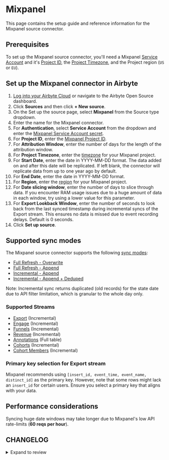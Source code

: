 # Mixpanel

This page contains the setup guide and reference information for the Mixpanel source connector.

## Prerequisites

To set up the Mixpanel source connector, you'll need a Mixpanel [Service Account](https://developer.mixpanel.com/reference/service-accounts) and it's [Project ID](https://help.mixpanel.com/hc/en-us/articles/115004490503-Project-Settings#project-id), the [Project Timezone](https://help.mixpanel.com/hc/en-us/articles/115004547203-Manage-Timezones-for-Projects-in-Mixpanel), and the Project region (`US` or `EU`).

## Set up the Mixpanel connector in Airbyte

1. [Log into your Airbyte Cloud](https://cloud.airbyte.com/workspaces) or navigate to the Airbyte Open Source dashboard.
2. Click **Sources** and then click **+ New source**.
3. On the Set up the source page, select **Mixpanel** from the Source type dropdown.
4. Enter the name for the Mixpanel connector.
5. For **Authentication**, select **Service Account** from the dropdown and enter the [Mixpanel Service Account secret](https://developer.mixpanel.com/reference/service-accounts).
6. For **Project ID**, enter the [Mixpanel Project ID](https://help.mixpanel.com/hc/en-us/articles/115004490503-Project-Settings#project-id).
7. For **Attribution Window**, enter the number of days for the length of the attribution window.
8. For **Project Timezone**, enter the [timezone](https://help.mixpanel.com/hc/en-us/articles/115004547203-Manage-Timezones-for-Projects-in-Mixpanel) for your Mixpanel project.
9. For **Start Date**, enter the date in YYYY-MM-DD format. The data added on and after this date will be replicated. If left blank, the connector will replicate data from up to one year ago by default.
10. For **End Date**, enter the date in YYYY-MM-DD format.
11. For **Region**, enter the [region](https://help.mixpanel.com/hc/en-us/articles/360039135652-Data-Residency-in-EU) for your Mixpanel project.
12. For **Date slicing window**, enter the number of days to slice through data. If you encounter RAM usage issues due to a huge amount of data in each window, try using a lower value for this parameter.
13. For **Export Lookback Window**, enter the number of seconds to look back from the last synced timestamp during incremental syncs of the Export stream. This ensures no data is missed due to event recording delays. Default is 0 seconds. 
14. Click **Set up source**.

## Supported sync modes

The Mixpanel source connector supports the following [sync modes](https://docs.airbyte.com/cloud/core-concepts#connection-sync-modes):

- [Full Refresh - Overwrite](https://docs.airbyte.com/understanding-airbyte/connections/full-refresh-overwrite/)
- [Full Refresh - Append](https://docs.airbyte.com/understanding-airbyte/connections/full-refresh-append)
- [Incremental - Append](https://docs.airbyte.com/understanding-airbyte/connections/incremental-append)
- [Incremental - Append + Deduped](https://docs.airbyte.com/understanding-airbyte/connections/incremental-append-deduped)

Note: Incremental sync returns duplicated \(old records\) for the state date due to API filter limitation, which is granular to the whole day only.

### Supported Streams

- [Export](https://developer.mixpanel.com/reference/raw-event-export) \(Incremental\)
- [Engage](https://developer.mixpanel.com/reference/engage-query) \(Incremental\)
- [Funnels](https://developer.mixpanel.com/reference/funnels-query) \(Incremental\)
- [Revenue](https://developer.mixpanel.com/reference/engage-query) \(Incremental\)
- [Annotations](https://developer.mixpanel.com/reference/overview-1) \(Full table\)
- [Cohorts](https://developer.mixpanel.com/reference/cohorts-list) \(Incremental\)
- [Cohort Members](https://developer.mixpanel.com/reference/engage-query) \(Incremental\)

### Primary key selection for Export stream

Mixpanel recommends using `[insert_id, event_time, event_name, distinct_id]` as the primary key. However, note that some rows might lack an `insert_id` for certain users. Ensure you select a primary key that aligns with your data.

## Performance considerations

Syncing huge date windows may take longer due to Mixpanel's low API rate-limits \(**60 reqs per hour**\).

## CHANGELOG

<details>
  <summary>Expand to review</summary>

| Version    | Date       | Pull Request                                             | Subject                                                                                                                                                                                                                                                                                                                                                                                                                            |
|:-----------|:-----------|:---------------------------------------------------------|:-----------------------------------------------------------------------------------------------------------------------------------------------------------------------------------------------------------------------------------------------------------------------------------------------------------------------------------------------------------------------------------------------------------------------------------|
| 3.6.0      | 2025-07-30 | [64122](https://github.com/airbytehq/airbyte/pull/64122) | Promoting release candidate 3.6.0-rc.4 to a main version.                                                                                                                                                                                                                                                                                                                                                                          |
| 3.6.0-rc.4 | 2025-07-17 | [63351](https://github.com/airbytehq/airbyte/pull/63351) | Reduce default number of concurrent workers                                                                                                                                                                                                                                                                                                                                                                                        |
| 3.6.0-rc.3 | 2025-07-09 | [62845](https://github.com/airbytehq/airbyte/pull/62845) | Add back python implementation of export stream                                                                                                                                                                                                                                                                                                                                                                                    |
| 3.6.0-rc.2 | 2025-04-17 | [58116](https://github.com/airbytehq/airbyte/pull/58116) | Update backoff strategy                                                                                                                                                                                                                                                                                                                                                                                                            |
| 3.6.0-rc.1 | 2025-04-14 | [55189](https://github.com/airbytehq/airbyte/pull/55189) | Update airbyte-cdk, set up concurrency                                                                                                                                                                                                                                                                                                                                                                                             |
| 3.5.4      | 2025-04-12 | [57893](https://github.com/airbytehq/airbyte/pull/57893) | Update dependencies                                                                                                                                                                                                                                                                                                                                                                                                                |
| 3.5.3      | 2025-04-05 | [57101](https://github.com/airbytehq/airbyte/pull/57101) | Update dependencies                                                                                                                                                                                                                                                                                                                                                                                                                |
| 3.5.2      | 2025-03-29 | [56663](https://github.com/airbytehq/airbyte/pull/56663) | Update dependencies                                                                                                                                                                                                                                                                                                                                                                                                                |
| 3.5.1      | 2025-03-22 | [55429](https://github.com/airbytehq/airbyte/pull/55429) | Update dependencies                                                                                                                                                                                                                                                                                                                                                                                                                |
| 3.5.0      | 2025-03-10 | [55673](https://github.com/airbytehq/airbyte/pull/55673) | Add Export Lookback Window                                                                                                                                                                                                                                                                                                                                                                                                         |
| 3.4.21     | 2025-03-06 | [55224](https://github.com/airbytehq/airbyte/pull/55224) | Migrate streams to latest endpoint                                                                                                                                                                                                                                                                                                                                                                                                 |
| 3.4.20     | 2025-03-01 | [54769](https://github.com/airbytehq/airbyte/pull/54769) | Update dependencies                                                                                                                                                                                                                                                                                                                                                                                                                |
| 3.4.19     | 2025-02-22 | [54319](https://github.com/airbytehq/airbyte/pull/54319) | Update dependencies                                                                                                                                                                                                                                                                                                                                                                                                                |
| 3.4.18     | 2025-02-15 | [53852](https://github.com/airbytehq/airbyte/pull/53852) | Update dependencies                                                                                                                                                                                                                                                                                                                                                                                                                |
| 3.4.17     | 2025-02-01 | [52787](https://github.com/airbytehq/airbyte/pull/52787) | Update dependencies                                                                                                                                                                                                                                                                                                                                                                                                                |
| 3.4.16     | 2025-01-25 | [52261](https://github.com/airbytehq/airbyte/pull/52261) | Update dependencies                                                                                                                                                                                                                                                                                                                                                                                                                |
| 3.4.15     | 2025-01-11 | [51216](https://github.com/airbytehq/airbyte/pull/51216) | Update dependencies                                                                                                                                                                                                                                                                                                                                                                                                                |
| 3.4.14     | 2025-01-04 | [50891](https://github.com/airbytehq/airbyte/pull/50891) | Update dependencies                                                                                                                                                                                                                                                                                                                                                                                                                |
| 3.4.13     | 2024-12-28 | [50596](https://github.com/airbytehq/airbyte/pull/50596) | Update dependencies                                                                                                                                                                                                                                                                                                                                                                                                                |
| 3.4.12     | 2024-12-21 | [50095](https://github.com/airbytehq/airbyte/pull/50095) | Update dependencies                                                                                                                                                                                                                                                                                                                                                                                                                |
| 3.4.11     | 2024-12-14 | [49249](https://github.com/airbytehq/airbyte/pull/49249) | Starting with this version, the Docker image is now rootless. Please note that this and future versions will not be compatible with Airbyte versions earlier than 0.64                                                                                                                                                                                                                                                             |
| 3.4.10     | 2024-12-12 | [48948](https://github.com/airbytehq/airbyte/pull/48948) | Update dependencies                                                                                                                                                                                                                                                                                                                                                                                                                |
| 3.4.9      | 2024-11-04 | [47098](https://github.com/airbytehq/airbyte/pull/47098) | Update dependencies                                                                                                                                                                                                                                                                                                                                                                                                                |
| 3.4.8      | 2024-10-12 | [46792](https://github.com/airbytehq/airbyte/pull/46792) | Update dependencies                                                                                                                                                                                                                                                                                                                                                                                                                |
| 3.4.7      | 2024-10-05 | [46428](https://github.com/airbytehq/airbyte/pull/46428) | Update dependencies                                                                                                                                                                                                                                                                                                                                                                                                                |
| 3.4.6      | 2024-09-28 | [45747](https://github.com/airbytehq/airbyte/pull/45747) | Update dependencies                                                                                                                                                                                                                                                                                                                                                                                                                |
| 3.4.5      | 2024-09-14 | [45473](https://github.com/airbytehq/airbyte/pull/45473) | Update dependencies                                                                                                                                                                                                                                                                                                                                                                                                                |
| 3.4.4      | 2024-09-07 | [45264](https://github.com/airbytehq/airbyte/pull/45264) | Update dependencies                                                                                                                                                                                                                                                                                                                                                                                                                |
| 3.4.3      | 2024-08-31 | [45059](https://github.com/airbytehq/airbyte/pull/45059) | Update dependencies                                                                                                                                                                                                                                                                                                                                                                                                                |
| 3.4.2      | 2024-08-24 | [44643](https://github.com/airbytehq/airbyte/pull/44643) | Update dependencies                                                                                                                                                                                                                                                                                                                                                                                                                |
| 3.4.1      | 2024-08-17 | [44274](https://github.com/airbytehq/airbyte/pull/44274) | Update dependencies                                                                                                                                                                                                                                                                                                                                                                                                                |
| 3.4.0      | 2024-07-16 | [41969](https://github.com/airbytehq/airbyte/pull/41969) | Update to v4 CDK                                                                                                                                                                                                                                                                                                                                                                                                                   |
| 3.3.3      | 2024-08-10 | [43575](https://github.com/airbytehq/airbyte/pull/43575) | Update dependencies                                                                                                                                                                                                                                                                                                                                                                                                                |
| 3.3.2      | 2024-08-03 | [43182](https://github.com/airbytehq/airbyte/pull/43182) | Update dependencies                                                                                                                                                                                                                                                                                                                                                                                                                |
| 3.3.1      | 2024-07-27 | [42391](https://github.com/airbytehq/airbyte/pull/42391) | Update dependencies                                                                                                                                                                                                                                                                                                                                                                                                                |
| 3.3.0      | 2024-07-15 | [41754](https://github.com/airbytehq/airbyte/pull/41754) | Add engage page size to configuration                                                                                                                                                                                                                                                                                                                                                                                              |
| 3.2.4      | 2024-07-13 | [41754](https://github.com/airbytehq/airbyte/pull/41754) | Update dependencies                                                                                                                                                                                                                                                                                                                                                                                                                |
| 3.2.3      | 2024-07-10 | [41420](https://github.com/airbytehq/airbyte/pull/41420) | Update dependencies                                                                                                                                                                                                                                                                                                                                                                                                                |
| 3.2.2      | 2024-07-09 | [41289](https://github.com/airbytehq/airbyte/pull/41289) | Update dependencies                                                                                                                                                                                                                                                                                                                                                                                                                |
| 3.2.1      | 2024-07-06 | [40806](https://github.com/airbytehq/airbyte/pull/40806) | Update dependencies                                                                                                                                                                                                                                                                                                                                                                                                                |
| 3.2.0      | 2024-06-26 | [40607](https://github.com/airbytehq/airbyte/pull/40607) | Make engage stream really incremental                                                                                                                                                                                                                                                                                                                                                                                              |
| 3.1.5      | 2024-06-26 | [40549](https://github.com/airbytehq/airbyte/pull/40549) | Migrate off deprecated auth package                                                                                                                                                                                                                                                                                                                                                                                                |
| 3.1.4      | 2024-06-25 | [40376](https://github.com/airbytehq/airbyte/pull/40376) | Update dependencies                                                                                                                                                                                                                                                                                                                                                                                                                |
| 3.1.3      | 2024-06-22 | [40138](https://github.com/airbytehq/airbyte/pull/40138) | Update dependencies                                                                                                                                                                                                                                                                                                                                                                                                                |
| 3.1.2      | 2024-06-18 | [38710](https://github.com/airbytehq/airbyte/pull/38710) | Update authenticator CDK package                                                                                                                                                                                                                                                                                                                                                                                                   |
| 3.1.1      | 2024-06-04 | [39006](https://github.com/airbytehq/airbyte/pull/39006) | [autopull] Upgrade base image to v1.2.1                                                                                                                                                                                                                                                                                                                                                                                            |
| 3.1.0      | 2024-05-30 | [38757](https://github.com/airbytehq/airbyte/pull/38757) | change format for `start_date` and `end_date` from `date` to `date-time`                                                                                                                                                                                                                                                                                                                                                           |
| 3.0.0      | 2024-05-22 | [38066](https://github.com/airbytehq/airbyte/pull/38066) | Changed key to distinct_id, cohort_id and changed state to per-patition format for `CohortMembers` stream; fixed pagination for `Engage` stream; fixed incorrect client-side filtering for semi-incremental streams when data comes not in chronological order; semi-incremental `Cohorts`, `CohortMembers` and `Engage` streams with client-side filtering extract records since user provided or default (1 year old) start_date |
| 2.3.1      | 2024-05-20 | [38267](https://github.com/airbytehq/airbyte/pull/38267) | Replace AirbyteLogger with logging.Logger                                                                                                                                                                                                                                                                                                                                                                                          |
| 2.3.0      | 2024-04-12 | [36724](https://github.com/airbytehq/airbyte/pull/36724) | Connector migrated to low-code                                                                                                                                                                                                                                                                                                                                                                                                     |
| 2.2.2      | 2024-04-19 | [36651](https://github.com/airbytehq/airbyte/pull/36651) | Updating to 0.80.0 CDK                                                                                                                                                                                                                                                                                                                                                                                                             |
| 2.2.1      | 2024-04-12 | [36651](https://github.com/airbytehq/airbyte/pull/36651) | Schema descriptions                                                                                                                                                                                                                                                                                                                                                                                                                |
| 2.2.0      | 2024-03-19 | [36267](https://github.com/airbytehq/airbyte/pull/36267) | Pin airbyte-cdk version to `^0`                                                                                                                                                                                                                                                                                                                                                                                                    |
| 2.1.0      | 2024-02-13 | [35203](https://github.com/airbytehq/airbyte/pull/35203) | Update stream Funnels schema with custom_event_id and custom_event fields                                                                                                                                                                                                                                                                                                                                                          |
| 2.0.2      | 2024-02-12 | [35151](https://github.com/airbytehq/airbyte/pull/35151) | Manage dependencies with Poetry                                                                                                                                                                                                                                                                                                                                                                                                    |
| 2.0.1      | 2024-01-11 | [34147](https://github.com/airbytehq/airbyte/pull/34147) | prepare for airbyte-lib                                                                                                                                                                                                                                                                                                                                                                                                            |
| 2.0.0      | 2023-10-30 | [31955](https://github.com/airbytehq/airbyte/pull/31955) | Delete the default primary key for the Export stream                                                                                                                                                                                                                                                                                                                                                                               |
| 1.0.1      | 2023-10-19 | [31599](https://github.com/airbytehq/airbyte/pull/31599) | Base image migration: remove Dockerfile and use the python-connector-base image                                                                                                                                                                                                                                                                                                                                                    |
| 1.0.0      | 2023-09-27 | [30025](https://github.com/airbytehq/airbyte/pull/30025) | Fix type of datetime field in engage stream; fix primary key for export stream.                                                                                                                                                                                                                                                                                                                                                    |
| 0.1.41     | 2023-09-26 | [30149](https://github.com/airbytehq/airbyte/pull/30149) | Change config schema; set checkpointing interval; add suggested streams; add casting datetime fields.                                                                                                                                                                                                                                                                                                                              |
| 0.1.40     | 2022-09-20 | [30090](https://github.com/airbytehq/airbyte/pull/30090) | Handle 400 error when the credentials become expired                                                                                                                                                                                                                                                                                                                                                                               |
| 0.1.39     | 2023-09-15 | [30469](https://github.com/airbytehq/airbyte/pull/30469) | Add default primary key `distinct_id` to `Export` stream                                                                                                                                                                                                                                                                                                                                                                           |
| 0.1.38     | 2023-08-31 | [30028](https://github.com/airbytehq/airbyte/pull/30028) | Handle gracefully project timezone mismatch                                                                                                                                                                                                                                                                                                                                                                                        |
| 0.1.37     | 2023-07-20 | [27932](https://github.com/airbytehq/airbyte/pull/27932) | Fix spec: change start/end date format to `date`                                                                                                                                                                                                                                                                                                                                                                                   |
| 0.1.36     | 2023-06-27 | [27752](https://github.com/airbytehq/airbyte/pull/27752) | Partially revert version 0.1.32; Use exponential backoff                                                                                                                                                                                                                                                                                                                                                                           |
| 0.1.35     | 2023-06-12 | [27252](https://github.com/airbytehq/airbyte/pull/27252) | Add should_retry False for 402 error                                                                                                                                                                                                                                                                                                                                                                                               |
| 0.1.34     | 2023-05-15 | [21837](https://github.com/airbytehq/airbyte/pull/21837) | Add "insert_id" field to "export" stream schema                                                                                                                                                                                                                                                                                                                                                                                    |
| 0.1.33     | 2023-04-25 | [25543](https://github.com/airbytehq/airbyte/pull/25543) | Set should_retry for 104 error in stream export                                                                                                                                                                                                                                                                                                                                                                                    |
| 0.1.32     | 2023-04-11 | [25056](https://github.com/airbytehq/airbyte/pull/25056) | Set HttpAvailabilityStrategy, add exponential backoff, streams export and annotations add undeclared fields                                                                                                                                                                                                                                                                                                                        |
| 0.1.31     | 2023-02-13 | [22936](https://github.com/airbytehq/airbyte/pull/22936) | Specified date formatting in specification                                                                                                                                                                                                                                                                                                                                                                                         |
| 0.1.30     | 2023-01-27 | [22017](https://github.com/airbytehq/airbyte/pull/22017) | Set `AvailabilityStrategy` for streams explicitly to `None`                                                                                                                                                                                                                                                                                                                                                                        |
| 0.1.29     | 2022-11-02 | [18846](https://github.com/airbytehq/airbyte/pull/18846) | For "export" stream make line parsing more robust                                                                                                                                                                                                                                                                                                                                                                                  |
| 0.1.28     | 2022-10-06 | [17699](https://github.com/airbytehq/airbyte/pull/17699) | Fix discover step issue cursor field None                                                                                                                                                                                                                                                                                                                                                                                          |
| 0.1.27     | 2022-09-29 | [17415](https://github.com/airbytehq/airbyte/pull/17415) | Disable stream "cohort_members" on discover if not access                                                                                                                                                                                                                                                                                                                                                                          |
| 0.1.26     | 2022-09-28 | [17304](https://github.com/airbytehq/airbyte/pull/17304) | Migrate to per-stream states                                                                                                                                                                                                                                                                                                                                                                                                       |
| 0.1.25     | 2022-09-27 | [17145](https://github.com/airbytehq/airbyte/pull/17145) | Disable streams "export", "engage" on discover if not access                                                                                                                                                                                                                                                                                                                                                                       |
| 0.1.24     | 2022-09-26 | [16915](https://github.com/airbytehq/airbyte/pull/16915) | Added Service Accounts support                                                                                                                                                                                                                                                                                                                                                                                                     |
| 0.1.23     | 2022-09-18 | [16843](https://github.com/airbytehq/airbyte/pull/16843) | Add stream=True for `export` stream                                                                                                                                                                                                                                                                                                                                                                                                |
| 0.1.22     | 2022-09-15 | [16770](https://github.com/airbytehq/airbyte/pull/16770) | Use "Retry-After" header for backoff                                                                                                                                                                                                                                                                                                                                                                                               |
| 0.1.21     | 2022-09-11 | [16191](https://github.com/airbytehq/airbyte/pull/16191) | Improved connector's input configuration validation                                                                                                                                                                                                                                                                                                                                                                                |
| 0.1.20     | 2022-08-22 | [15091](https://github.com/airbytehq/airbyte/pull/15091) | Improve `export` stream cursor support                                                                                                                                                                                                                                                                                                                                                                                             |
| 0.1.19     | 2022-08-18 | [15739](https://github.com/airbytehq/airbyte/pull/15739) | Update `titile` and `description` for `Project Secret` field                                                                                                                                                                                                                                                                                                                                                                       |
| 0.1.18     | 2022-07-21 | [14924](https://github.com/airbytehq/airbyte/pull/14924) | Remove `additionalProperties` field from schemas and specs                                                                                                                                                                                                                                                                                                                                                                         |
| 0.1.17     | 2022-06-01 | [12801](https://github.com/airbytehq/airbyte/pull/13372) | Acceptance tests fix, fixing some bugs for beta release                                                                                                                                                                                                                                                                                                                                                                            |
| 0.1.16     | 2022-05-30 | [12801](https://github.com/airbytehq/airbyte/pull/12801) | Add end_date parameter                                                                                                                                                                                                                                                                                                                                                                                                             |
| 0.1.15     | 2022-05-04 | [12482](https://github.com/airbytehq/airbyte/pull/12482) | Update input configuration copy                                                                                                                                                                                                                                                                                                                                                                                                    |
| 0.1.14     | 2022-05-02 | [11501](https://github.com/airbytehq/airbyte/pull/11501) | Improve incremental sync method to streams                                                                                                                                                                                                                                                                                                                                                                                         |
| 0.1.13     | 2022-04-27 | [12335](https://github.com/airbytehq/airbyte/pull/12335) | Adding fixtures to mock time.sleep for connectors that explicitly sleep                                                                                                                                                                                                                                                                                                                                                            |
| 0.1.12     | 2022-03-31 | [11633](https://github.com/airbytehq/airbyte/pull/11633) | Increase unit test coverage                                                                                                                                                                                                                                                                                                                                                                                                        |
| 0.1.11     | 2022-04-04 | [11318](https://github.com/airbytehq/airbyte/pull/11318) | Change Response Reading                                                                                                                                                                                                                                                                                                                                                                                                            |
| 0.1.10     | 2022-03-31 | [11227](https://github.com/airbytehq/airbyte/pull/11227) | Fix cohort id always null in the cohort_members stream                                                                                                                                                                                                                                                                                                                                                                             |
| 0.1.9      | 2021-12-07 | [8429](https://github.com/airbytehq/airbyte/pull/8578)   | Updated titles and descriptions                                                                                                                                                                                                                                                                                                                                                                                                    |
| 0.1.7      | 2021-12-01 | [8381](https://github.com/airbytehq/airbyte/pull/8381)   | Increased performance for `discovery` stage during connector setup                                                                                                                                                                                                                                                                                                                                                                 |
| 0.1.6      | 2021-11-25 | [8256](https://github.com/airbytehq/airbyte/issues/8256) | Deleted `date_window_size` and fix schemas date type issue                                                                                                                                                                                                                                                                                                                                                                         |
| 0.1.5      | 2021-11-10 | [7451](https://github.com/airbytehq/airbyte/issues/7451) | Support `start_date` older than 1 year                                                                                                                                                                                                                                                                                                                                                                                             |
| 0.1.4      | 2021-11-08 | [7499](https://github.com/airbytehq/airbyte/pull/7499)   | Remove base-python dependencies                                                                                                                                                                                                                                                                                                                                                                                                    |
| 0.1.3      | 2021-10-30 | [7505](https://github.com/airbytehq/airbyte/issues/7505) | Guarantee that standard and custom mixpanel properties in the `Engage` stream are written as strings                                                                                                                                                                                                                                                                                                                               |
| 0.1.2      | 2021-11-02 | [7439](https://github.com/airbytehq/airbyte/issues/7439) | Added delay for all streams to match API limitation of requests rate                                                                                                                                                                                                                                                                                                                                                               |
| 0.1.1      | 2021-09-16 | [6075](https://github.com/airbytehq/airbyte/issues/6075) | Added option to select project region                                                                                                                                                                                                                                                                                                                                                                                              |
| 0.1.0      | 2021-07-06 | [3698](https://github.com/airbytehq/airbyte/issues/3698) | Created CDK native mixpanel connector                                                                                                                                                                                                                                                                                                                                                                                              |

</details>
